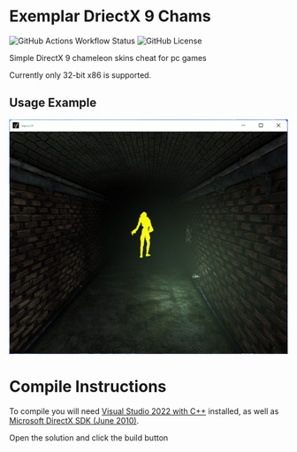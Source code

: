 # Exemplar DriectX 9 Chams

![GitHub Actions Workflow Status](https://img.shields.io/github/actions/workflow/status/ckrbl/ExemplarD3D9Chams/msbuild.yml)
![GitHub License](https://img.shields.io/github/license/ckrbl/ExemplarD3D9Chams)

Simple DirectX 9 chameleon skins cheat for pc games

Currently only 32-bit x86 is supported.

## Usage Example

![Example DirectX 9 Game](./example/example.png)

# Compile Instructions

To compile you will need [Visual Studio 2022 with C++](https://visualstudio.microsoft.com/vs/features/cplusplus/) installed, as well as [Microsoft DirectX SDK (June 2010)](https://www.microsoft.com/en-us/download/details.aspx?id=6812).

Open the solution and click the build button
